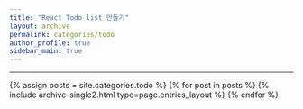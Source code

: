 ```yaml
---
title: "React Todo list 만들기"
layout: archive
permalink: categories/todo
author_profile: true
sidebar_main: true
---
```


<!-- 공백이 포함되어 있는 카테고리 이름의 경우 site.categories['a b c'] 이런식으로! -->

---

{% assign posts = site.categories.todo %}
{% for post in posts %} {% include archive-single2.html type=page.entries_layout %} {% endfor %}
